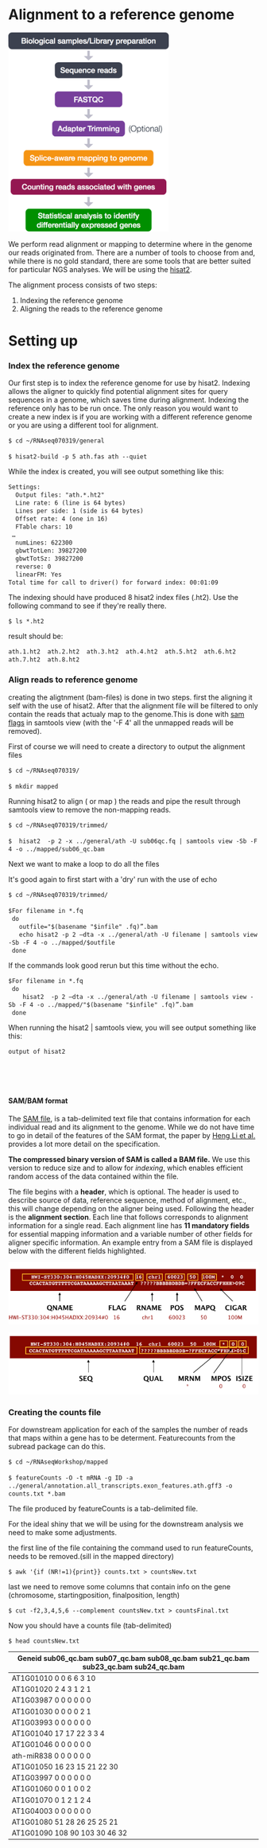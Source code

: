 
# Alignment to a reference genome

<img src="../images/RNAseqWorkflow.png" height="400" >

We perform read alignment or mapping to determine where in the genome our reads originated from. There are a number of tools to
choose from and, while there is no gold standard, there are some tools that are better suited for particular NGS analyses. We will be
using the [hisat2](http://ccb.jhu.edu/software/hisat2/index.shtml).

The alignment process consists of two steps:

1. Indexing the reference genome
2. Aligning the reads to the reference genome


# Setting up



### Index the reference genome
Our first step is to index the reference genome for use by hisat2. Indexing allows the aligner to quickly find potential alignment sites for query sequences in a genome, which saves time during alignment. Indexing the reference only has to be run once. The only reason you would want to create a new index is if you are working with a different reference genome or you are using a different tool for alignment.

~~~
$ cd ~/RNAseq070319/general

$ hisat2-build -p 5 ath.fas ath --quiet

~~~


While the index is created, you will see output something like this:

~~~
Settings:
  Output files: "ath.*.ht2"
  Line rate: 6 (line is 64 bytes)
  Lines per side: 1 (side is 64 bytes)
  Offset rate: 4 (one in 16)
  FTable chars: 10
 …
  numLines: 622300
  gbwtTotLen: 39827200
  gbwtTotSz: 39827200
  reverse: 0
  linearFM: Yes
Total time for call to driver() for forward index: 00:01:09

~~~



The indexing should have produced 8 hisat2 index files (.ht2). Use the following command to see if they're really there.

~~~
$ ls *.ht2
~~~


result should be:
~~~
ath.1.ht2  ath.2.ht2  ath.3.ht2  ath.4.ht2  ath.5.ht2  ath.6.ht2  ath.7.ht2  ath.8.ht2
~~~




### Align reads to reference genome

creating the aligtnment (bam-files) is done in two steps. first the aligning it self with the use of hisat2. After that the alignment file will be filtered to only contain the reads that actualy map to the genome.This is done with [sam flags](https://broadinstitute.github.io/picard/explain-flags.html) in samtools view (with the '-F 4' all the unmapped reads will be removed).   

First of course we will need to create a directory to output the alignment files

~~~
$ cd ~/RNAseq070319/

$ mkdir mapped
~~~



Running hisat2 to align ( or map ) the reads and pipe the result through samtools view to remove the non-mapping reads.

~~~
$ cd ~/RNAseq070319/trimmed/

$  hisat2  -p 2 -x ../general/ath -U sub06qc.fq | samtools view -Sb -F 4 -o ../mapped/sub06_qc.bam
~~~



Next we want to make a loop to do all the files

It's good again to first start with a 'dry' run with the use of echo

~~~
$ cd ~/RNAseq070319/trimmed/

$For filename in *.fq
 do
   outfile="$(basename "$infile" .fq)”.bam
   echo hisat2 -p 2 —dta -x ../general/ath -U filename | samtools view -Sb -F 4 -o ../mapped/$outfile
 done
~~~


If the commands look good rerun but this time without the echo.

~~~
$For filename in *.fq
 do
    hisat2  -p 2 —dta -x ../general/ath -U filename | samtools view -Sb -F 4 -o ../mapped/"$(basename "$infile" .fq)”.bam
 done
~~~


When running the hisat2 | samtools view, you will see output something like this:

~~~
output of hisat2





~~~



#### SAM/BAM format
The [SAM file](https://github.com/adamfreedman/knowyourdata-genomics/blob/gh-pages/lessons/01-know_your_data.md#aligned-reads-sam),
is a tab-delimited text file that contains information for each individual read and its alignment to the genome. While we do not
have time to go in detail of the features of the SAM format, the paper by
[Heng Li et al.](http://bioinformatics.oxfordjournals.org/content/25/16/2078.full) provides a lot more detail on the specification.

**The compressed binary version of SAM is called a BAM file.** We use this version to reduce size and to allow for *indexing*, which enables efficient random access of the data contained within the file.

The file begins with a **header**, which is optional. The header is used to describe source of data, reference sequence, method of
alignment, etc., this will change depending on the aligner being used. Following the header is the **alignment section**. Each line
that follows corresponds to alignment information for a single read. Each alignment line has **11 mandatory fields** for essential
mapping information and a variable number of other fields for aligner specific information. An example entry from a SAM file is
displayed below with the different fields highlighted.

![sam_bam_1](../images/sam_bam_1.png)

![sam_bam2](../images/sam_bam2.png)


### Creating the counts file

For downstream application for each of the samples the number of reads that maps within a gene has to be determent.
Featurecounts from the subread package can do this.


~~~
$ cd ~/RNAseqWorkshop/mapped

$ featureCounts -O -t mRNA -g ID -a ../general/annotation.all_transcripts.exon_features.ath.gff3 -o counts.txt *.bam
~~~



The file produced by featureCounts is a tab-delimited file.

For the ideal shiny that we will be using for the downstream analysis we need to make some adjustments.

the first line of the file containing the command used to run featureCounts, needs to be removed.(sill in the mapped directory)

~~~
$ awk '{if (NR!=1){print}} counts.txt > countsNew.txt
~~~



last we need to remove some columns that contain info on the gene (chromosome, startingposition, finalposition, length)

~~~
$ cut -f2,3,4,5,6 --complement countsNew.txt > countsFinal.txt
~~~



Now you should have a counts file (tab-delimited)

~~~
$ head countsNew.txt
~~~




| Geneid  sub06_qc.bam    sub07_qc.bam    sub08_qc.bam    sub21_qc.bam    sub23_qc.bam    sub24_qc.bam |
|------------------------------------------------------------------------------------------------------|
| AT1G01010       0       0       6       6       3       10                                           |
| AT1G01020       2       4       3       1       2       1                                            |
| AT1G03987       0       0       0       0       0       0                                            |
| AT1G01030       0       0       0       0       2       1                                            |
| AT1G03993       0       0       0       0       0       0                                            |
| AT1G01040       17      17      22      3       3       4                                            |
| AT1G01046       0       0       0       0       0       0                                            |
| ath-miR838      0       0       0       0       0       0                                            |
| AT1G01050       16      23      15      21      22      30                                           |
| AT1G03997       0       0       0       0       0       0                                            |
| AT1G01060       0       0       1       0       0       2                                            |
| AT1G01070       0       1       2       1       2       4                                            |
| AT1G04003       0       0       0       0       0       0                                            |
| AT1G01080       51      28      26      25      25      21                                           |
| AT1G01090       108     90      103     30      46      32                                           |
